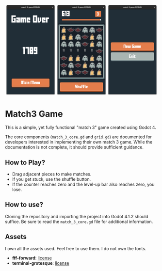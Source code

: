 ![Game screenshots](screenshots/combined.png)

# Match3 Game
This is a simple, yet fully functional "match 3" game created using Godot 4.

The core components (`match_3_core.gd` and `grid.gd`) are documented for developers interested in implementing their own match 3 game. While the documentation is not complete, it should provide sufficient guidance.

## How to Play?
- Drag adjacent pieces to make matches.
- If you get stuck, use the shuffle button.
- If the counter reaches zero and the level-up bar also reaches zero, you lose.

## How to use?
Cloning the repository and importing the project into Godot 4.1.2 should suffice. Be sure to read the `match_3_core.gd` file for additional information.

## Assets
I own all the assets used. Feel free to use them. I do not own the fonts.

- **fff-forward**: [license](assets/fonts/fffforwad_license.txt)
- **terminal-grotesque**: [license](assets/fonts/terminal-grotesque_license.txt)
